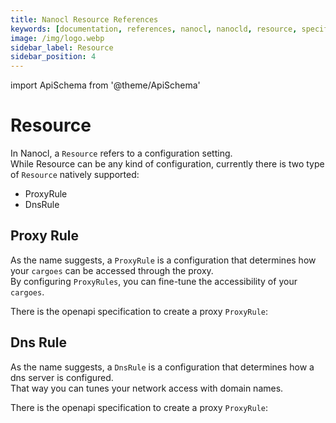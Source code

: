 ```yaml
---
title: Nanocl Resource References
keywords: [documentation, references, nanocl, nanocld, resource, specification]
image: /img/logo.webp
sidebar_label: Resource
sidebar_position: 4
---
```


import ApiSchema from '@theme/ApiSchema'

# Resource

In Nanocl, a `Resource` refers to a configuration setting.<br />
While Resource can be any kind of configuration, currently there is two type of `Resource` natively supported:
- ProxyRule
- DnsRule

## Proxy Rule

As the name suggests, a `ProxyRule` is a configuration that determines how your `cargoes` can be accessed through the proxy. <br />
By configuring `ProxyRules`, you can fine-tune the accessibility of your `cargoes`.

There is the openapi specification to create a proxy `ProxyRule`:

<ApiSchema example={false} id="nanocld-latest" pointer="#/components/schemas/ResourceProxyRule" />

## Dns Rule

As the name suggests, a `DnsRule` is a configuration that determines how a dns server is configured.<br/>
That way you can tunes your network access with domain names.

There is the openapi specification to create a proxy `ProxyRule`:

<ApiSchema example={false} id="nanocld-latest" pointer="#/components/schemas/ResourceDnsRule" />
